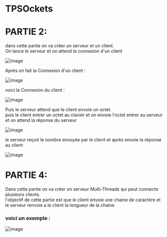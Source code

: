 # TPSOckets

<h1> PARTIE 2: </h1>

<p> dans cette partie on va créer un serveur et un client.<br>
On lance le serveur et on attend la connexion d'un client </p>

![image](https://user-images.githubusercontent.com/61559275/159674985-f3d31a81-78a7-4fc4-afaa-dde858de1702.png)

<p> Après on fait la Connexion d'un client : </p>

![image](https://user-images.githubusercontent.com/61559275/159675861-105c04dd-9917-403e-865f-31b64bc641ed.png)

<p> voici la Connexion du client : </p>

![image](https://user-images.githubusercontent.com/61559275/159675253-3517dc54-3308-47bf-baaf-e1e67a9a087d.png)

<p> Puis le serveur attend que le client envoie un octet.<br>
puis le client entrer un octet au clavier et on envoie l'octet entrer au serveur et on attend la réponse du serveur </p>

![image](https://user-images.githubusercontent.com/61559275/159677088-e19b51ec-175e-4fdf-b60d-295a5da251fe.png)

<p> le serveur reçoit le nombre envoyée par le client et après envoie la réponse au client </p>

![image](https://user-images.githubusercontent.com/61559275/159676923-4949901c-76a7-400b-9c8d-850431988a3d.png)


<h1> PARTIE 4: </h1>

<p> Dans cette partie on va créer un serveur Multi-Threads qui peut connecte plusieurs clients.<br>
l'objectif de cette partie est que le client envoie une chaine de caractère et le serveur renvoie a le client la longueur de la chaine </p>
<h3> voici un exemple : </h3>
 
![image](https://user-images.githubusercontent.com/61559275/159786349-71e684e0-1e26-4bc5-b0e6-f3d0d27e8952.png)

 
